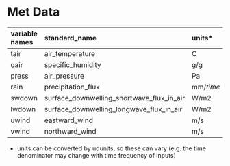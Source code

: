 # Met Data

| variable names| standard_name | units* | 
| :--| :-- | :--|
| tair | air_temperature|C|
| qair | specific_humidity|g/g|
| press | air_pressure |Pa|
|rain | precipitation_flux|mm/_time_|
|swdown| surface_downwelling_shortwave_flux_in_air|W/m2|
|lwdown|surface_downwelling_longwave_flux_in_air|W/m2|
|uwind |eastward_wind|m/s|
|vwind| northward_wind|m/s|

* units can be converted by udunits, so these can vary (e.g. the time denominator may change with time frequency of inputs)